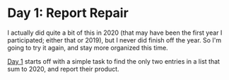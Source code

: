 # Day 1: Report Repair

I actually did quite a bit of this in 2020 (that may have been the first
year I participated; either that or 2019), but I never did finish off the
year. So I'm going to try it again, and stay more organized this time.

[Day 1](https://adventofcode.com/2020/day/1) starts off with a simple task
to find the only two entries in a list that sum to 2020, and report their
product.
